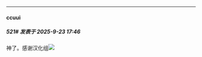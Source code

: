 ﻿
*****

####  ccuui  
##### 521#       发表于 2025-9-23 17:46

神了。感谢汉化组<img src="https://static.stage1st.com/image/smiley/carton2017/003.png" referrerpolicy="no-referrer">

